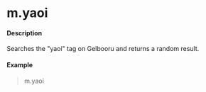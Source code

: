 # m.yaoi

#### Description

Searches the "yaoi" tag on Gelbooru and returns a random result.

#### Example

> m.yaoi
